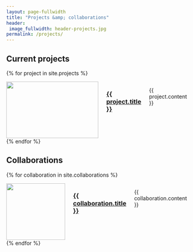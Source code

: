 ```yaml
---
layout: page-fullwidth
title: "Projects &amp; collaborations"
header:
 image_fullwidth: header-projects.jpg
permalink: /projects/
---
```


<h2>Current projects</h2>

{% for project in site.projects %}

<div class="large-6 columns">

 <img style="height: 150px; width: 100%; object-fit: contain;" src="{{ site.urlimg }}{{ project.image }}" limit:9999 />

 <h3><a href="{{ project.permalink }}">{{ project.title }}</a></h3>

 {{ project.content }}


<p>&nbsp;</p>
</div>
{% endfor %}

<h2>Collaborations</h2>

{% for collaboration in site.collaborations %}

<div class="large-6 columns">

 <img style="height: 150px; width: 100%; object-fit: contain;" src="{{ site.urlimg }}{{ collaboration.image }}" limit:9999 />

 <h3><a href="{{ collaboration.permalink }}">{{ collaboration.title }}</a></h3>

 {{ collaboration.content }}

<p>&nbsp;</p>
</div>
{% endfor %}
